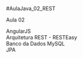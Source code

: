 #AulaJava_02_REST

Aula 02

AngularJS <BR>
Arquitetura REST - RESTEasy <BR>
Banco da Dados MySQL <BR>
JPA

